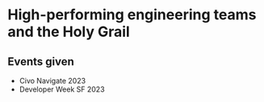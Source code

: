 # High-performing engineering teams and the Holy Grail

## Events given
- Civo Navigate 2023
- Developer Week SF 2023
